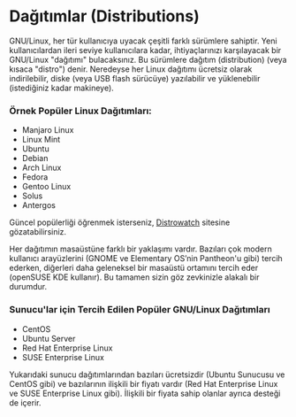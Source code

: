 # Dağıtımlar \(Distributions\)

GNU/Linux, her tür kullanıcıya uyacak çeşitli farklı sürümlere sahiptir. Yeni kullanıcılardan ileri seviye kullanıcılara kadar, ihtiyaçlarınızı karşılayacak bir GNU/Linux "dağıtımı" bulacaksınız. Bu sürümlere dağıtım \(distribution\) \(veya kısaca "distro"\) denir. Neredeyse her Linux dağıtımı ücretsiz olarak indirilebilir, diske \(veya USB flash sürücüye\) yazılabilir ve yüklenebilir \(istediğiniz kadar makineye\).

### Örnek Popüler Linux Dağıtımları:

* Manjaro Linux
* Linux Mint
* Ubuntu
* Debian
* Arch Linux
* Fedora
* Gentoo Linux
* Solus
* Antergos

Güncel popülerliği öğrenmek isterseniz, [Distrowatch](https://distrowatch.com/) sitesine gözatabilirsiniz.

Her dağıtımın masaüstüne farklı bir yaklaşımı vardır. Bazıları çok modern kullanıcı arayüzlerini \(GNOME ve Elementary OS’nin Pantheon'u gibi\) tercih ederken, diğerleri daha geleneksel bir masaüstü ortamını tercih eder \(openSUSE KDE kullanır\). Bu tamamen sizin göz zevkinizle alakalı bir durumdur.

### Sunucu'lar için Tercih Edilen Popüler GNU/Linux Dağıtımları

* CentOS
* Ubuntu Server
* Red Hat Enterprise Linux
* SUSE Enterprise Linux

Yukarıdaki sunucu dağıtımlarından bazıları ücretsizdir \(Ubuntu Sunucusu ve CentOS gibi\) ve bazılarının ilişkili bir fiyatı vardır \(Red Hat Enterprise Linux ve SUSE Enterprise Linux gibi\). İlişkili bir fiyata sahip olanlar ayrıca desteği de içerir.

